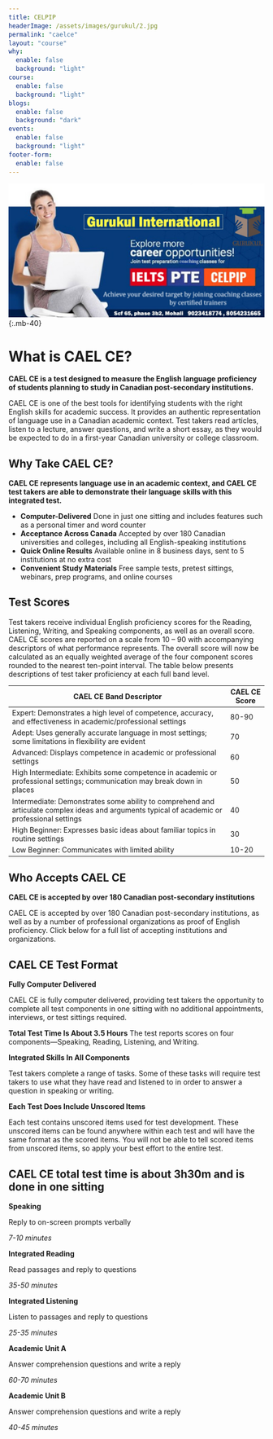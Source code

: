 ```yaml
---
title: CELPIP
headerImage: /assets/images/gurukul/2.jpg
permalink: "caelce"
layout: "course"
why:
  enable: false
  background: "light"
course:
  enable: false
  background: "light"
blogs:
  enable: false
  background: "dark"
events:
  enable: false
  background: "light"
footer-form:
  enable: false
---
```


![CELPIP)](assets/images/gurukul/7.jpg)
{:.mb-40}

# What is CAEL CE?

**CAEL CE is a test designed to measure the English language proficiency of students planning to study in Canadian post-secondary institutions.**

CAEL CE is one of the best tools for identifying students with the right English skills for academic success. It provides an authentic representation of language use in a Canadian academic context. Test takers read articles, listen to a lecture, answer questions, and write a short essay, as they would be expected to do in a first-year Canadian university or college classroom.

## Why Take CAEL CE?

**CAEL CE represents language use in an academic context, and CAEL CE test takers are able to demonstrate their language skills with this integrated test.**

- **Computer-Delivered**   Done in just one sitting and includes features such as a personal timer and word counter
- **Acceptance Across Canada** Accepted by over 180 Canadian universities and colleges, including all English-speaking institutions
- **Quick Online Results** Available online in 8 business days, sent to 5 institutions at no extra cost
- **Convenient Study Materials** Free sample tests, pretest sittings, webinars, prep programs, and online courses

## Test Scores

Test takers receive individual English proficiency scores for the Reading, Listening, Writing, and Speaking components, as well as an overall score. CAEL CE scores are reported on a scale from 10 – 90 with accompanying descriptors of what performance represents. The overall score will now be calculated as an equally weighted average of the four component scores rounded to the nearest ten-point interval. The table below presents descriptions of test taker proficiency at each full band level.

|CAEL CE Band Descriptor|CAEL CE Score|
|----------|-------------|
| Expert: Demonstrates a high level of competence, accuracy, and effectiveness in academic/professional settings |80-90 |
| Adept: Uses generally accurate language in most settings; some limitations in flexibility are evident | 70    |
| Advanced: Displays competence in academic or professional settings | 60 |
| High Intermediate: Exhibits some competence in academic or professional settings; communication may break down in places | 50 |
| Intermediate: Demonstrates some ability to comprehend and articulate complex ideas and arguments typical of academic or professional settings | 40 |
| High Beginner: Expresses basic ideas about familiar topics in routine settings | 30 |
| Low Beginner: Communicates with limited ability | 10-20 |

## Who Accepts CAEL CE

**CAEL CE is accepted by over 180 Canadian post-secondary institutions**

CAEL CE is accepted by over 180 Canadian post-secondary institutions, as well as by a number of professional organizations as proof of English proficiency. Click below for a full list of accepting institutions and organizations.

## CAEL CE Test Format

**Fully Computer Delivered**

CAEL CE is fully computer delivered, providing test takers the opportunity to complete all test components in one sitting with no additional appointments, interviews, or test sittings required.

**Total Test Time Is About 3.5 Hours**
The test reports scores on four components—Speaking, Reading, Listening, and Writing.

**Integrated Skills In All Components**

Test takers complete a range of tasks. Some of these tasks will require test takers to use what they have read and listened to in order to answer a question in speaking or writing.

**Each Test Does Include Unscored Items**

Each test contains unscored items used for test development. These unscored items can be found anywhere within each test and will have the same format as the scored items. You will not be able to tell scored items from unscored items, so apply your best effort to the entire test.

## CAEL CE total test time is about 3h30m and is done in one sitting

**Speaking**

Reply to on-screen prompts verbally

*7-10 minutes*

**Integrated Reading**

Read passages and reply to questions

*35-50 minutes*

**Integrated Listening**

Listen to passages and reply to questions


*25-35 minutes*

**Academic Unit A**

Answer comprehension questions and write a reply

*60-70 minutes*

**Academic Unit B**

Answer comprehension questions and write a reply

*40-45 minutes*





